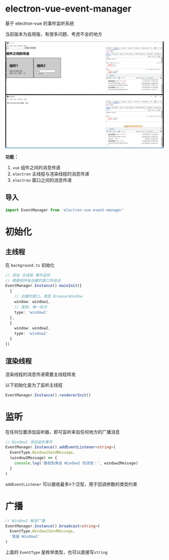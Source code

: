 # electron-vue-event-manager

基于 electron-vue 的事件监听系统

当前版本为自用版，有很多问题、考虑不全的地方

![](./example/images/example.png)

**功能：**

1. `vue` 组件之间的消息传递
2. `electron` 主线程与渲染线程的消息传递
3. `electron` 窗口之间的消息传递

## 导入

```typescript
import EventManager from 'electron-vue-event-manager'
```

# 初始化

## 主线程

在 `background.ts` 初始化

```typescript
// 添加 主线程 事件监听
// 需要把所有创建的窗口传进去
EventManager.Instance().mainInit([
  {
    // 创建的窗口，类型 BrowserWindow
    window: window1,
    // 类型，唯一标示
    type: 'window1'
  },
  {
    window: window2,
    type: 'window2'
  }
])
```

## 渲染线程

渲染线程的消息传递需要主线程转发

以下初始化是为了监听主线程

```typescript
EventManager.Instance().rendererInit()
```

# 监听

在任何位置添加监听器，即可监听来自任何地方的广播消息

```typescript
// Window1 添加监听事件
EventManager.Instance().addEventListener<string>(
  EventType.Window1SendMessage,
  (window2Message) => {
    console.log('接收到来自 Window2 的消息：', window2Message)
  }
)
```

`addEventListener` 可以接收最多`5`个泛型，用于回调参数的类型约束

# 广播

```typescript
// Window2 触发广播
EventManager.Instance().broadcast<string>(
  EventType.Window1SendMessage,
  '我是 Window2'
)
```

上面的 `EventType` 是枚举类型，也可以直接写`string`
